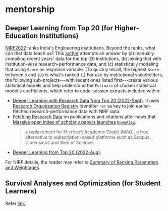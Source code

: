 # mentorship
## Deeper Learning from Top 20 (for Higher-Education Institutions)
[NIRF2022](https://www.nirfindia.org/2022/EngineeringRanking.html) ranks India's Engineering institutions. Beyond the ranks, what can that data teach us? This [author](mailto:yadevinit@gmail.com) attempts an answer by (a) manually compiling recent years' data for the top-20 institutions, (b) joining that with institution-wise research-performance data, and (c) statistically modeling that using `Score` as response variable. (To quickly recall, the highest `Score` between `0` and `100` is what's ranked `1`.) For use by institutional stakeholders, the following sub-projects---with recent ones listed first---create various statistical models and help understand the `Estimate` of chosen statistical model's coefficients, which refer to code-session extracts included within:
-  [Deeper Learning with Research Data from Top 20 (2022-Sept)](./READMEdeeperResearchTop.md). It uses [Research Organization Registry](https://ror.org/) identifier `ror` as key to join earlier-fetched research-performance data with NIRF data.
-  [Fetching Research Data](./worldClass/researchLio-2022Sept01-1041.ipynb) on publications and citations after news that [Massive open index of scholarly papers launches](https://www.nature.com/articles/d41586-022-00138-y) [`OpenAlex`](https://openalex.org/):
    >    a replacement for Microsoft Academic Graph (MAG), a free alternative to subscription-based platforms such as Scopus, Dimensions and Web of Science.
-  [Deeper Learning from Top 20 (2022-Aug)](./READMEdeeperTop.md).

For NIRF details, the reader may refer to [Summary of Ranking Parameters and Weightages](https://www.nirfindia.org/nirfpdfcdn/2022/framework/Engineering.pdf).


## Survival Analyses and Optimization (for Student Learners)
Refer [link](./READMEsurvOpt.md).
